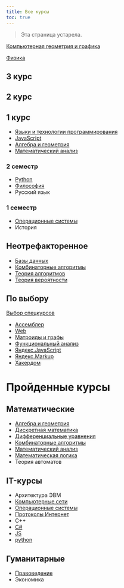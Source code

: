 ```yaml
---
title: Все курсы
toc: true
---
```


> Эта страница устарела.

[Компьютерная геометрия и графика](cgg)

[Физика](physics)

## 3 курс

## 2 курс

## 1 курс

* [Языки и технологии программирования](http://ulearn.me)
* [JavaScript](1/js)
* [Алгебра и геометрия](1/algem)
* [Математический анализ](1/matan)

### 2 семестр

* [Python](https://www.youtube.com/channel/UClQJvX1TXm0rXoxFtTczNog/playlists)
* [Философия](1/philosophy)
* Русский язык

### 1 семестр

* [Операционные системы](1/os)
* История











## Неотрефакторенное

* [Базы данных](db)
* [Комбинаторные алгоритмы](combalg/)
* [Теория алгоритмов](alg)
* [Теория вероятности](terver)



## По выбору

[Выбор спецкурсов](spec)

* [Ассемблер](assembler)
* [Web](web)
* [Матроиды и графы](graphs)
* [Функциональный анализ](funcan)
* [Яндекс.JavaScript](yandex/js)
* [Яндекс.Markup](yandex/markup)
* [Хакердом](hackerdom)

# Пройденные курсы

## Математические

* [Алгебра и геометрия](algem/)
* [Дискретная математика](diskret/)
* [Дифференциальные уравнения](diffur/)
* [Комбинаторные алгоритмы](combalg/)
* [Математический анализ](matan)
* [Математическая логика](logic)
* Теория автоматов



## IT-курсы

* Архитектура ЭВМ
* [Компьютерные сети](https://www.asozykin.ru/courses/networks)
* [Операционные системы](os)
* [Протоколы Интернет](inet/)
* С++
* [C#](https://ulearn.me)
* [JS](js.pdf)
* [python](https://www.youtube.com/channel/UClQJvX1TXm0rXoxFtTczNog/playlists)



## Гуманитарные

* [Правоведение](https://docs.google.com/document/d/1jV1fqRsaz7bbDc882UzEfLF8AZTGTC0LLIiUIOA10bQ/edit)
* Экономика